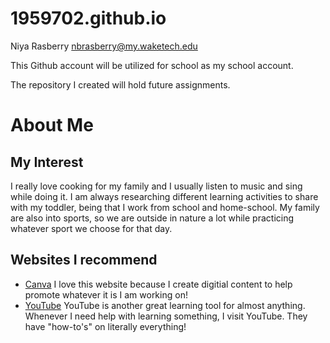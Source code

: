 # 1959702.github.io

Niya Rasberry
nbrasberry@my.waketech.edu

This Github account will be utilized for school as my school account. 

The repository I created will hold future assignments. 

# About Me
## My Interest  
I really love cooking for my family and I usually listen to music and sing while doing it. I am always researching different learning activities to share with my toddler, being that I work from school and home-school. My family are also into sports, so we are outside in nature a lot while practicing whatever sport we choose for that day.
## Websites I recommend
* [Canva](https://www.canva.com)
I love this website because I create digitial content to help promote whatever it is I am working on!
* [YouTube](https://www.youtube.com)
YouTube is another great learning tool for almost anything. Whenever I need help with learning something, I visit YouTube. They have "how-to's" on literally everything!
